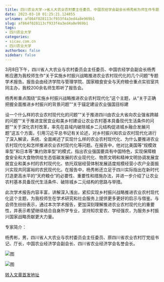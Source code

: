 ```yaml
---
title: 四川农业大学->省人大农业农村委主任委员、中国农经学会副会长杨秀彬为师生作专题学术报告 | sicau.com.cn
date: 2023-03-10 01:25:21.124855
urlname: af864f028113cf933f4a3ed4a8e969b1
slug: af864f028113cf933f4a3ed4a8e969b1
tags: 
- 四川农业大学
categories:
- sicau.com.cn
- 四川农业大学
authorbox: false
sidebar: false
---
```

3月8日下午，四川省人大农业与农村委员会主任委员、中国农经学会副会长杨秀彬应邀为我校师生作“关于实施乡村振兴战略推进农业农村现代化的几个问题”专题学术报告。报告会由经济学院与管理学院、国家粮食安全与天府粮仓重点实验室共同主办，我校200余名师生聆听了报告会。  

杨秀彬重点围绕“实施乡村振兴战略推进农业农村现代化”这个主题，从“关于正确把握全面推进乡村振兴的背景问题”“关于锚定建设农业强国目标建
<!--more-->
设一个什么样的农业农村现代化的问题”“关于推进四川由农业大省向农业强省跨越的问题”“关于推进宜居宜业和美乡村建设让农业农村基本具备现代生活条件的问题”“关于深化农村改革，率先在县域内破除城乡二元结构促进城乡融合发展问题”这五个方面，引用习近平总书记有关论述，对乡村振兴和农业农村现代化进行了深入解读，系统、全面阐述了实现什么样的农业农村现代化、为什么要推进农业农村现代化和怎样推进农业农村现代化等问题。在报告中，他对比美国等“规模效率型”和日本等“集约效率型”的模式，指出农业强国要具有中国特色，实现保障粮食安全和大食物供给生态低碳发展的农业现代化、物质文明和精神文明协调发展宜居宜业和美乡村的农村现代化、依托双层经营体制发展适度规模经营小农户全面振兴实现共同富裕的农民现代化。在报告中，杨秀彬还立足于四川实际指出在新时代打造更高水平的“天府粮仓”的必要性、重要性和措施办法，并进一步介绍了让农业农村基本具备现代生活条件、破除城乡二元结构的思路与举措。

此次学术报告内容丰富，讲解深入浅出，紧扣实现乡村振兴战略推进农业农村现代化这个主题，为我校师生在学术研究和社会服务上提供更多更好的启示与借鉴。与会师生纷纷表示，通过本次学术报告，更加深刻理解推进农业农村现代化的重要性，并表示希望继续结合自身所学专业，坚持知农爱农、学经强农，为服务乡村振兴国家战略贡献更大力量。

专家简介：

杨秀彬，男，四川省人大农业与农村委员会主任委员、原四川省农业农村厅党组书记、厅长，中国农业经济学会副会长、四川省农业经济学会名誉会长。

![图](https://news.sicau.edu.cn/__local/8/BA/3C/69CB053BD96DF9B44E65DE5E58B_2F11DBFB_1D815F.png)

![图](https://news.sicau.edu.cn/__local/0/21/03/AC9ABEAAC7A49EA283CD976A4CF_6951D1E9_1A4C8D.png)

[转入文章首发地址](https://news.sicau.edu.cn/info/1078/71281.htm)
